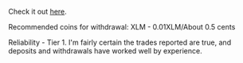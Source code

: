 Check it out [here](https://www.kucoin.com/ucenter/signup?rcode=rJNCJAT).

Recommended coins for withdrawal: XLM - 0.01XLM/About 0.5 cents

Reliability - Tier 1. I'm fairly certain the trades reported are true, and deposits and withdrawals have worked well by experience.